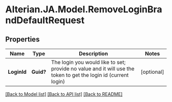 # Alterian.JA.Model.RemoveLoginBrandDefaultRequest

## Properties

Name | Type | Description | Notes
------------ | ------------- | ------------- | -------------
**LoginId** | **Guid?** | The login you would like to set; provide no value and it will use the token to get the login id (current login) | [optional] 

[[Back to Model list]](../README.md#documentation-for-models) [[Back to API list]](../README.md#documentation-for-api-endpoints) [[Back to README]](../README.md)

